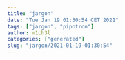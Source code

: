 ```yaml
---
title: "jargon"
date: "Tue Jan 19 01:30:54 CET 2021"
tags: ["jargon", "pipotron"]
author: m1ch3l
categories: ["generated"]
slug: "jargon/2021-01-19-01:30:54"
---
```



